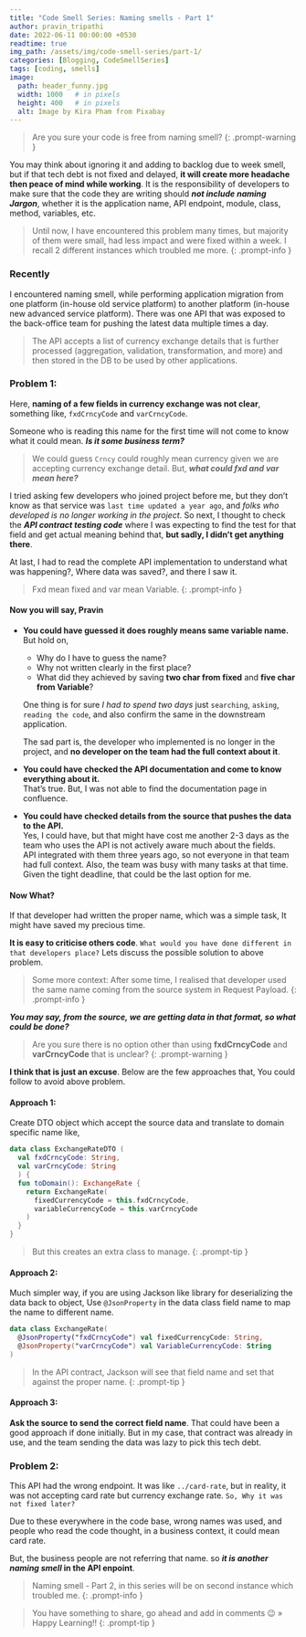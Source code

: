 ```yaml
---
title: "Code Smell Series: Naming smells - Part 1"
author: pravin_tripathi
date: 2022-06-11 00:00:00 +0530
readtime: true
img_path: /assets/img/code-smell-series/part-1/
categories: [Blogging, CodeSmellSeries]
tags: [coding, smells]
image:
  path: header_funny.jpg
  width: 1000   # in pixels
  height: 400   # in pixels
  alt: Image by Kira Pham from Pixabay 
---
```


> Are you sure your code is free from naming smell?
{: .prompt-warning }

You may think about ignoring it and adding to backlog due to week smell, but if that tech debt is not fixed and delayed, **it will create more headache then peace of mind while working**. It is the responsibility of developers to make sure that the code they are writing should **_not include naming Jargon_**, whether it is the application name, API endpoint, module, class, method, variables, etc.

> Until now, I have encountered this problem many times, but majority of them were small, had less impact and were fixed within a week. I recall 2 different instances which troubled me more.
{: .prompt-info }

### Recently 
I encountered naming smell, while performing application migration from one platform (in-house old service platform) to another platform (in-house new advanced service platform). There was one API that was exposed to the back-office team for pushing the latest data multiple times a day. 

> The API accepts a list of currency exchange details that is further processed (aggregation, validation, transformation, and more) and then stored in the DB to be used by other applications.

### Problem 1:

Here, **naming of a few fields in currency exchange was not clear**, something like, `fxdCrncyCode` and `varCrncyCode`. 

Someone who is reading this name for the first time will not come to know what it could mean. **_Is it some business term?_** 

> We could guess `Crncy` could roughly mean currency given we are accepting currency exchange detail. But, **_what could fxd and var mean here?_**

I tried asking few developers who joined project before me, but they don’t know as that service was `last time updated a year ago`, and _folks who developed is no longer working in the project_. So next, I thought to check the **_API contract testing code_** where I  was expecting to find the test for that field and get actual meaning behind that, **but sadly, I didn’t get anything there**. 

At last, I had to read the complete API implementation to understand what was happening?, Where data was saved?, and there I saw it. 

> Fxd mean fixed and var mean Variable. 
{: .prompt-info }

#### Now you will say, Pravin

* **You could have guessed it does roughly means same variable name.**  
  But hold on,  
    - Why do I have to guess the name?  
    - Why not written clearly in the first place?  
    - What did they achieved by saving **two char from fixed** and **five char from Variable**?  

  One thing is for sure _I had to spend two days_ just `searching`, `asking`, `reading the code`, and also confirm the same in the downstream application.  

  The sad part is, the developer who implemented is no longer in the project, and **no developer on the team had the full context about it**.

* **You could have checked the API documentation and come to know everything about it.**  
  That’s true. But, I was not able to find the documentation page in confluence.

* **You could have checked details from the source that pushes the data to the API.**   
  Yes, I could have, but that might have cost me another 2-3 days as the team who uses the API is not actively aware much about the fields.  
  API integrated with them three years ago, so not everyone in that team had full context. Also, the team was busy with many tasks at that time. Given the tight deadline, that could be the last option for me.

#### Now What?
If that developer had written the proper name, which was a simple task, It might have saved my precious time.

**It is easy to criticise others code**. `What would you have done different in that developers place?` Lets discuss the possible solution to above problem.

> Some more context: After some time, I realised that developer used the same name coming from the source system in Request Payload.
{: .prompt-info }

**_You may say, from the source, we are getting data in that format, so what could be done?_**
> Are you sure there is no option other than using **fxdCrncyCode** and **varCrncyCode** that is unclear?
{: .prompt-warning }

**I think that is just an excuse**. Below are the few approaches that, You could follow to avoid above problem.
#### Approach 1:
Create DTO object which accept the source data and translate to domain specific name like,

```kotlin
data class ExchangeRateDTO (
  val fxdCrncyCode: String,
  val varCrncyCode: String 
  ) {
  fun toDomain(): ExchangeRate {
    return ExchangeRate(
      fixedCurrencyCode = this.fxdCrncyCode,
      variableCurrencyCode = this.varCrncyCode
    )
  }
}
```

> But this creates an extra class to manage. 
{: .prompt-tip }

#### Approach 2:
Much simpler way, if you are using Jackson like library for deserializing the data back to object,
Use `@JsonProperty` in the data class field name to map the name to different name.

```kotlin
data class ExchangeRate( 
  @JsonProperty("fxdCrncyCode") val fixedCurrencyCode: String,
  @JsonProperty("varCrncyCode") val VariableCurrencyCode: String
)
```

> In the API contract, Jackson will see that field name and set that against the proper name.
{: .prompt-tip }

#### Approach 3:
**Ask the source to send the correct field name**. That could have been a good approach if done initially. But in my case, that contract was already in use, and the team sending the data was lazy to pick this tech debt. 

### Problem 2:
This API had the wrong endpoint. It was like `../card-rate`, but in reality, it was not accepting card rate but currency exchange rate. `So, Why it was not fixed later?`

Due to these everywhere in the code base, wrong names was used, and  people who read the code thought, in a business context, it could mean card rate.  

But, the business people are not referring that name. so **_it is another naming smell_ in the API enpoint**.

> Naming smell - Part 2, in this series will be on second instance which troubled me.
{: .prompt-info }

> You have something to share, go ahead and add in comments 😉 » Happy Learning!!
{: .prompt-tip }